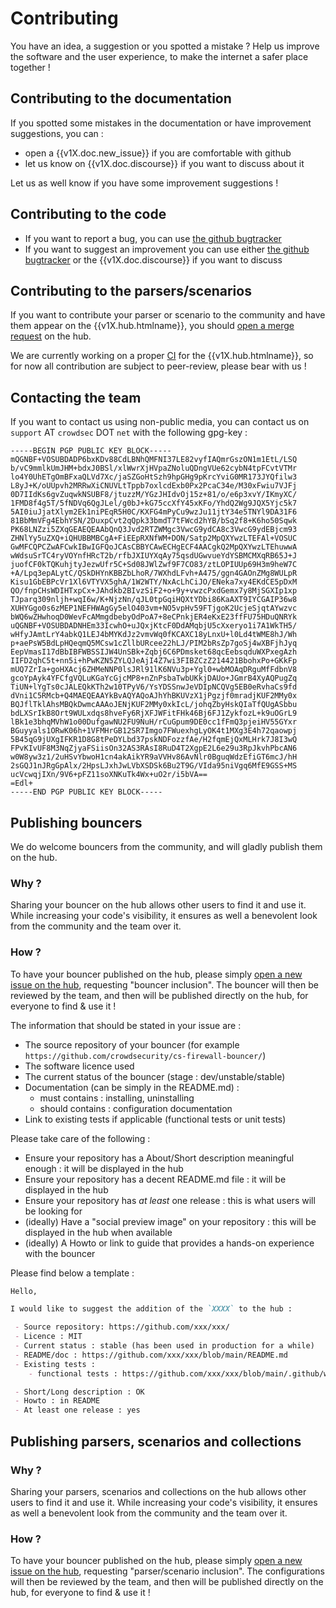 # Contributing

You have an idea, a suggestion or you spotted a mistake ?
Help us improve the software and the user experience, to make the internet a safer place together !



## Contributing to the documentation

If you spotted some mistakes in the documentation or have improvement suggestions, you can :

 - open a {{v1X.doc.new_issue}} if you are comfortable with github
 - let us know on {{v1X.doc.discourse}} if you want to discuss about it

Let us as well know if you have some improvement suggestions !



## Contributing to the code

 - If you want to report a bug, you can use [the github bugtracker]({{v1X.crowdsec.bugreport}})
 - If you want to suggest an improvement you can use either [the github bugtracker]({{v1X.crowdsec.bugreport}}) or the {{v1X.doc.discourse}} if you want to discuss 


## Contributing to the parsers/scenarios

If you want to contribute your parser or scenario to the community and have them appear on the {{v1X.hub.htmlname}}, you should [open a merge request](https://github.com/crowdsecurity/hub/pulls) on the hub.

We are currently working on a proper [CI](https://en.wikipedia.org/wiki/Continuous_integration) for the {{v1X.hub.htmlname}}, so for now all contribution are subject to peer-review, please bear with us !

## Contacting the team

If you want to contact us using non-public media, you can contact us on `support` AT `crowdsec` DOT `net` with the following gpg-key :

```
-----BEGIN PGP PUBLIC KEY BLOCK-----
mQGNBF+VOSUBDADP6bxKDv88CdLBNhQMFNI37LE82vyfIAQmrGszON1m1EtL/LSQ
b/vC9mmlkUmJHM+bdxJ0BSl/xlWwrXjHVpaZNoluQDngVUe62cybN4tpFCvtVTMr
lo4Y0UhETgOmBFxaQLVd7Xc/jaSZGoHtSzh9hpGHg9pKrcYviG0MR173JYQfilw3
L8yJ+K/oUUpvh2MRRwXiCNUVLtTppb7oxlcdExb0Px2PcaC34e/M30xFwiu7VJFj
0D7IIdKs6gvZuqwkNSUBF8/jtuzzM/YGzJHIdvOj15z+81/o/e6p3xvY/IKmyXC/
1FMD8f4g5T/5fNDVq6QgJLel/g0bJ+kG75ccXfY45xKFo/YhdQ2Wg9JQX5Yjc5k7
5AI0iuJjatXlym2Ek1niPEqR5H0C/KXFG4mPyCu9wzJu11jtY34e5TNYl9DA31F6
81BbMmVFg4EbhYSN/2DuxpCvt2qQpk33bmdT7tFWcd2hYB/bSq2f8+K6ho50Sqwk
PK68LNZzi5ZXqGEAEQEAAbQnQ3Jvd2RTZWMgc3VwcG9ydCA8c3VwcG9ydEBjcm93
ZHNlYy5uZXQ+iQHUBBMBCgA+FiEEpRXNfWM+DON/Satp2MpQXYwzLTEFAl+VOSUC
GwMFCQPCZwAFCwkIBwIGFQoJCAsCBBYCAwECHgECF4AACgkQ2MpQXYwzLTEhuwwA
wWdsuSrTC4ryVOYnfHRcT2b/rfbJXIUYXqAy75qsdUGwvueYdYSBMCMXqRB65J+J
juofCF0kTQKuhjtyJezwUfr5C+Sd08JWlZwf9F7CO83/ztLOPIUUp69H3m9heW7C
+A/Lpq3epALytC/QSkDHYnKBBZbLhoR/7WXhdLFvh+A475/ggn4GAOnZMg8WULpR
Kisu1GbEBPcVr1Xl6VTYVX5ghA/1W2WTY/NxAcLhCiJO/ENeka7xy4EKdCE5pDxM
QO/fnpCHsWDIHTxpCx+JAhdkb2BIvzSiF2+o+9y+vwzcPxdGemx7y8MjSGXIp1xp
TJparq309nljh+wqI6w/K+NjzNn/qJL0tpGqiHQXtYDbi86KaAXT9IYCGAIP36w8
XUHYGgo0s6zMEP1NEFHWAgGy5elO403vm+NO5vpHv59FTjgoK2UcjeSjqtAYwzvc
bWQ6wZHwhoqD0WevFcAMmgdbebyOdPoA7+8eCPnkjER4eKxE23ffFU75HDuQNRYk
uQGNBF+VOSUBDADNHEm33IcwhO+uJQxjKtcF0DdAMqbjU5cXxeryo1i7A1WkTH5/
wHfyJAmtLrY4abkQ1LEJ4bMYKdJz2vmvWq0fKCAXC18yLnxU+l0Ld4tWME8hJ/Wh
p+aePsW5BdLpHQeqmQ5MCsw1cZllbURcee22hLJ/PIM2bRsZp7goSj4wXBFjhJyq
EepVmasI17dBbIBFWBSSIJW4UnSBk+Zqbj6C6PDmsket68qcEebsqduWXPxegAzh
IIFD2qhC5t+nn5i+hPwKZN5ZYLQJeAjI4Z7wi3FIBZCzZ214421BbohxPo+GKkFp
mUQ7ZrIa+goHXAcj6ZHMeNNP0lsJRl91lK6NVu3p+Ygl0+wbMOAqDRguMfFdbnV8
gcoYpAyk4YFCfgVQLuKGaYcGjcMP8+nZnPsbaTwbUKkjDAUo+JGmrB4XyAQPugZq
TiUN+lYgTs0cJALEQkKTh2w10TPyV6/YsYDSSnwJeVDIpNCQVg5EB0eRvhaCs9fd
dVni1C5RMcb+Q4MAEQEAAYkBvAQYAQoAJhYhBKUVzX1jPgzjf0mradjKUF2MMy0x
BQJflTklAhsMBQkDwmcAAAoJENjKUF2MMy0xkIcL/johqZbyHskQIaTfQUgASbbu
bdLXSrIkB8Ort9WULxdqs8hveFy6RjXFJWFitFHk46Bj6FJ1ZykfozL+k9uOGrL9
lBk1e3bhqMVhW1o00DufgawNU2FU9NuH/rCuGpum9DE0cc1fFmQ3pjeiHV55GYxr
BGuyyals1ORwK06h+1VFMHrGB12SR7Imgo7FWuexhgLyOK4t1MXg3E4h72qaowpj
5B45qG9jUXgIFKR1D8G8tPeDYLbd37pskNDFozzfAe/H2fqmEjQxMLHrk7J8I3wQ
FPvKIvUF8M3NqZjyaFSiisOn32AS3RAsI8RuD4T2XgpE2L6e29u3RpJkvhPbcAN6
w0W8yw3z1/2uHSvYbwoH1cn4akAikYR9aVVHv86AvNlr0BguqWdzEfiGT6mcJ/hH
2sGQJ1nJRgGpAlx/2HpsLJxhJwLVbXSDSk6Bu2T9G/VIda95niVgq6MfE9GSS+MS
ucVcwqjIXn/9V6+pFZ11soXNKuTk4Wx+uO2r/i5bVA==
=Edl+
-----END PGP PUBLIC KEY BLOCK-----
```


## Publishing bouncers

We do welcome bouncers from the community, and will gladly publish them on the hub.

### Why ?

Sharing your bouncer on the hub allows other users to find it and use it. While increasing your code's visibility, it ensures as well a benevolent look from the community and the team over it.

### How ?

To have your bouncer published on the hub, please simply [open a new issue on the hub](https://github.com/crowdsecurity/hub/issues/new), requesting "bouncer inclusion". The bouncer will then be reviewed by the team, and then will be published directly on the hub, for everyone to find & use it !


The information that should be stated in your issue are :

 - The source repository of your bouncer (for example `https://github.com/crowdsecurity/cs-firewall-bouncer/`)
 - The software licence used
 - The current status of the bouncer (stage : dev/unstable/stable)
 - Documentation (can be simply in the README.md) :
    - must contains : installing, uninstalling
    - should contains : configuration documentation 
 - Link to existing tests if applicable (functional tests or unit tests)

Please take care of the following :

 - Ensure your repository has a About/Short description meaningful enough : it will be displayed in the hub
 - Ensure your repository has a decent README.md file : it will be displayed in the hub
 - Ensure your repository has *at least* one release : this is what users will be looking for
 - (ideally) Have a "social preview image" on your repository : this will be displayed in the hub when available
 - (ideally) A Howto or link to guide that provides a hands-on experience with the bouncer


Please find below a template :

```markdown
Hello,

I would like to suggest the addition of the `XXXX` to the hub :

 - Source repository: https://github.com/xxx/xxx/
 - Licence : MIT
 - Current status : stable (has been used in production for a while)
 - README/doc : https://github.com/xxx/xxx/blob/main/README.md
 - Existing tests :
    - functional tests : https://github.com/xxx/xxx/blob/main/.github/workflows/tests.yml

 - Short/Long description : OK
 - Howto : in README
 - At least one release : yes

```

## Publishing parsers, scenarios and collections

### Why ?

Sharing your parsers, scenarios and collections on the hub allows other users to find it and use it. While increasing your code's visibility, it ensures as well a benevolent look from the community and the team over it.

### How ?

To have your bouncer published on the hub, please simply [open a new issue on the hub](https://github.com/crowdsecurity/hub/issues/new), requesting "parser/scenario inclusion". The configurations will then be reviewed by the team, and then will be published directly on the hub, for everyone to find & use it !

